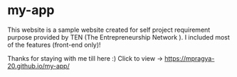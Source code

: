 # my-app
This website is a sample website created for self project requirement purpose provided by TEN (The Entrepreneurship Network ).
I included most of the features (front-end only)!


Thanks for staying with me till here :)
Click to view -> https://mpragya-20.github.io/my-app/
